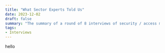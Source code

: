 ```yaml
---
title: "What Sector Experts Told Us"
date: 2023-12-02
draft: false
summary: "The summary of a round of 8 interviews of security / access managament experts from prominent international NGOs."
tags:
- Interviews
---
```


hello
